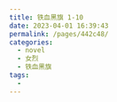 ```yaml
---
title: 铁血黑旗 1-10
date: 2023-04-01 16:39:43
permalink: /pages/442c48/
categories:
  - novel
  - 女烈
  - 铁血黑旗
tags:
  - 
---
```

